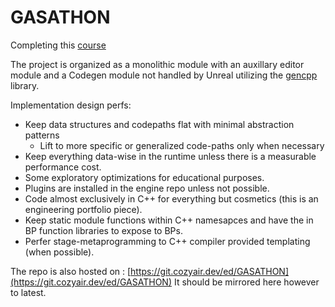 # GASATHON

Completing this [course](https://www.udemy.com/course/unreal-engine-5-gas-top-down-rpg/)

The project is organized as a monolithic module with an auxillary editor module and a Codegen module not handled by Unreal utilizing the [gencpp](https://github.com/Ed94/gencpp.git) library.

Implementation design perfs:

* Keep data structures and codepaths flat with minimal abstraction patterns
  * Lift to more specific or generalized code-paths only when necessary
* Keep everything data-wise in the runtime unless there is a measurable performance cost.
* Some exploratory optimizations for educational purposes.
* Plugins are installed in the engine repo unless not possible.
* Code almost exclusively in C++ for everything but cosmetics (this is an engineering portfolio piece).
* Keep static module functions within C++ namesapces and have the in BP function libraries to expose to BPs.
* Perfer stage-metaprogramming to C++ compiler provided templating (when possible).

The repo is also hosted on : [https://git.cozyair.dev/ed/GASATHON](https://git.cozyair.dev/ed/GASATHON)
It should be mirrored here however to latest.
